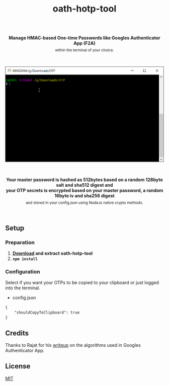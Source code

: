 <h1 align="center">oath-hotp-tool</h1>

<br>
<br>

<p align="center">
<b>Manage HMAC-based One-time Passwords like Googles Authenticator App (F2A)</b><br>
<sub>within the terminal of your choice.</sub>
</p>

<br>

<p align="center">
<img src="https://raw.githubusercontent.com/oakgary/oath-hotp-tool/master/media/introduction.gif" alt="Introduction" width="750"><br>
</p>

<br>

<p align="center">
<b>Your master password is hashed as 512bytes based on a random 128byte salt and sha512 digest and</b><br>
<b>your OTP secrets is encrypted based on your master password, a random 16byte iv and sha256 digest</b><br>
<sub>and stored in your config.json using NodeJs native crypto methods.</sub>
</p>

<br>

## Setup

### Preparation

1. **[Download](https://github.com/oakgary/oath-hotp-tool/archive/master.zip) and extract oath-hotp-tool**
2. **`npm install`**

### Configuration

Select if you want your OTPs to be copied to your clipboard or just logged into the terminal.

* config.json 
```
{
    "shouldCopyToClipboard": true
}
```

## Credits
Thanks to Rajat for his [writeup](https://hackernoon.com/how-to-implement-google-authenticator-two-factor-auth-in-javascript-091wy3vh3) on the algorithms used in Googles Authenticator App.

## License
[MIT](https://choosealicense.com/licenses/mit/)
